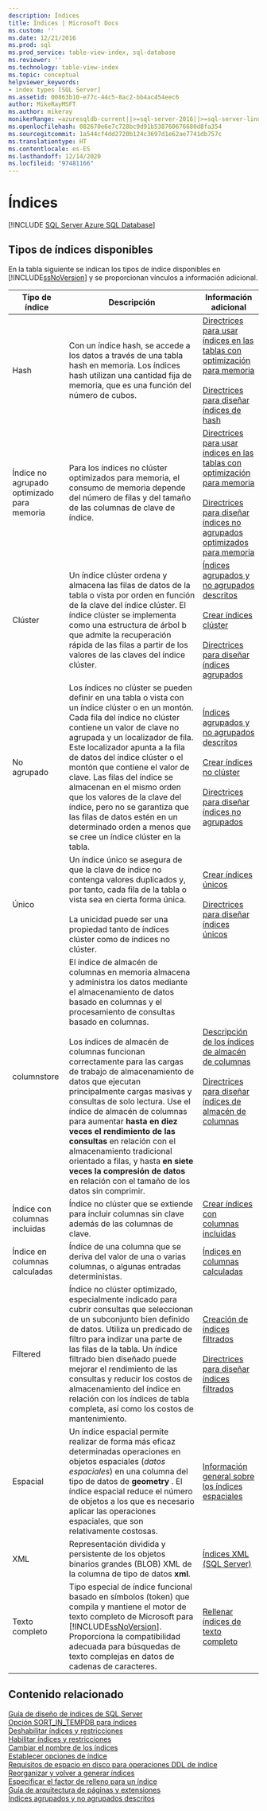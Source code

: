 ```yaml
---
description: Índices
title: Índices | Microsoft Docs
ms.custom: ''
ms.date: 12/21/2016
ms.prod: sql
ms.prod_service: table-view-index, sql-database
ms.reviewer: ''
ms.technology: table-view-index
ms.topic: conceptual
helpviewer_keywords:
- index types [SQL Server]
ms.assetid: 00863b10-e77c-44c5-8ac2-bb4ac454eec6
author: MikeRayMSFT
ms.author: mikeray
monikerRange: =azuresqldb-current||>=sql-server-2016||>=sql-server-linux-2017||=azuresqldb-mi-current
ms.openlocfilehash: 082670e6e7c728bc9d91b538760676680d8fa354
ms.sourcegitcommit: 1a544cf4dd2720b124c3697d1e62ae7741db757c
ms.translationtype: HT
ms.contentlocale: es-ES
ms.lasthandoff: 12/14/2020
ms.locfileid: "97481166"
---
```

# <a name="indexes"></a>Índices
[!INCLUDE [SQL Server Azure SQL Database](../../includes/applies-to-version/sql-asdb.md)]

## <a name="available-index-types"></a>Tipos de índices disponibles
En la tabla siguiente se indican los tipos de índice disponibles en [!INCLUDE[ssNoVersion](../../includes/ssnoversion-md.md)] y se proporcionan vínculos a información adicional.  
  
|Tipo de índice|Descripción|Información adicional|  
|----------------|-----------------|----------------------------|  
|Hash|Con un índice hash, se accede a los datos a través de una tabla hash en memoria. Los índices hash utilizan una cantidad fija de memoria, que es una función del número de cubos.|[Directrices para usar índices en las tablas con optimización para memoria](../../relational-databases/in-memory-oltp/indexes-for-memory-optimized-tables.md)<br /><br /> [Directrices para diseñar índices de hash](../../relational-databases/sql-server-index-design-guide.md#hash_index)|  
|Índice no agrupado optimizado para memoria|Para los índices no clúster optimizados para memoria, el consumo de memoria depende del número de filas y del tamaño de las columnas de clave de índice.|[Directrices para usar índices en las tablas con optimización para memoria](../../relational-databases/in-memory-oltp/indexes-for-memory-optimized-tables.md)<br /><br /> [Directrices para diseñar índices no agrupados optimizados para memoria](../../relational-databases/sql-server-index-design-guide.md#inmem_nonclustered_index)|  
|Clúster|Un índice clúster ordena y almacena las filas de datos de la tabla o vista por orden en función de la clave del índice clúster. El índice clúster se implementa como una estructura de árbol b que admite la recuperación rápida de las filas a partir de los valores de las claves del índice clúster.|[Índices agrupados y no agrupados descritos](../../relational-databases/indexes/clustered-and-nonclustered-indexes-described.md)<br /><br /> [Crear índices clúster](../../relational-databases/indexes/create-clustered-indexes.md)<br /><br /> [Directrices para diseñar índices agrupados](../../relational-databases/sql-server-index-design-guide.md#Clustered)|  
|No agrupado|Los índices no clúster se pueden definir en una tabla o vista con un índice clúster o en un montón. Cada fila del índice no clúster contiene un valor de clave no agrupada y un localizador de fila. Este localizador apunta a la fila de datos del índice clúster o el montón que contiene el valor de clave. Las filas del índice se almacenan en el mismo orden que los valores de la clave del índice, pero no se garantiza que las filas de datos estén en un determinado orden a menos que se cree un índice clúster en la tabla.|[Índices agrupados y no agrupados descritos](../../relational-databases/indexes/clustered-and-nonclustered-indexes-described.md)<br /><br /> [Crear índices no clúster](../../relational-databases/indexes/create-nonclustered-indexes.md)<br /><br /> [Directrices para diseñar índices no agrupados](../../relational-databases/sql-server-index-design-guide.md#Nonclustered)|  
|Único|Un índice único se asegura de que la clave de índice no contenga valores duplicados y, por tanto, cada fila de la tabla o vista sea en cierta forma única.<br /><br /> La unicidad puede ser una propiedad tanto de índices clúster como de índices no clúster.|[Crear índices únicos](../../relational-databases/indexes/create-unique-indexes.md)<br /><br /> [Directrices para diseñar índices únicos](../../relational-databases/sql-server-index-design-guide.md#Unique)|  
|columnstore|El índice de almacén de columnas en memoria almacena y administra los datos mediante el almacenamiento de datos basado en columnas y el procesamiento de consultas basado en columnas.<br /><br /> Los índices de almacén de columnas funcionan correctamente para las cargas de trabajo de almacenamiento de datos que ejecutan principalmente cargas masivas y consultas de solo lectura. Use el índice de almacén de columnas para aumentar **hasta en diez veces el rendimiento de las consultas** en relación con el almacenamiento tradicional orientado a filas, y hasta **en siete veces la compresión de datos** en relación con el tamaño de los datos sin comprimir.|[Descripción de los índices de almacén de columnas](../../relational-databases/indexes/columnstore-indexes-overview.md)<br /><br /> [Directrices para diseñar índices de almacén de columnas](../../relational-databases/sql-server-index-design-guide.md#columnstore_index)|  
|Índice con columnas incluidas|Índice no clúster que se extiende para incluir columnas sin clave además de las columnas de clave.|[Crear índices con columnas incluidas](../../relational-databases/indexes/create-indexes-with-included-columns.md)|  
|Índice en columnas calculadas|Índice de una columna que se deriva del valor de una o varias columnas, o algunas entradas deterministas.|[Índices en columnas calculadas](../../relational-databases/indexes/indexes-on-computed-columns.md)|  
|Filtered|Índice no clúster optimizado, especialmente indicado para cubrir consultas que seleccionan de un subconjunto bien definido de datos. Utiliza un predicado de filtro para indizar una parte de las filas de la tabla. Un índice filtrado bien diseñado puede mejorar el rendimiento de las consultas y reducir los costos de almacenamiento del índice en relación con los índices de tabla completa, así como los costos de mantenimiento.|[Creación de índices filtrados](../../relational-databases/indexes/create-filtered-indexes.md)<br /><br /> [Directrices para diseñar índices filtrados](../../relational-databases/sql-server-index-design-guide.md#Filtered)|  
|Espacial|Un índice espacial permite realizar de forma más eficaz determinadas operaciones en objetos espaciales (*datos espaciales*) en una columna del tipo de datos de **geometry** . El índice espacial reduce el número de objetos a los que es necesario aplicar las operaciones espaciales, que son relativamente costosas.|[Información general sobre los índices espaciales](../../relational-databases/spatial/spatial-indexes-overview.md)|  
|XML|Representación dividida y persistente de los objetos binarios grandes (BLOB) XML de la columna de tipo de datos **xml**.|[Índices XML &#40;SQL Server&#41;](../../relational-databases/xml/xml-indexes-sql-server.md)|  
|Texto completo|Tipo especial de índice funcional basado en símbolos (token) que compila y mantiene el motor de texto completo de Microsoft para [!INCLUDE[ssNoVersion](../../includes/ssnoversion-md.md)]. Proporciona la compatibilidad adecuada para búsquedas de texto complejas en datos de cadenas de caracteres.|[Rellenar índices de texto completo](../../relational-databases/search/populate-full-text-indexes.md)|  
  
## <a name="related-content"></a>Contenido relacionado  
 [Guía de diseño de índices de SQL Server](../../relational-databases/sql-server-index-design-guide.md)      
 [Opción SORT_IN_TEMPDB para índices](../../relational-databases/indexes/sort-in-tempdb-option-for-indexes.md)     
 [Deshabilitar índices y restricciones](../../relational-databases/indexes/disable-indexes-and-constraints.md)     
 [Habilitar índices y restricciones](../../relational-databases/indexes/enable-indexes-and-constraints.md)    
 [Cambiar el nombre de los índices](../../relational-databases/indexes/rename-indexes.md)     
 [Establecer opciones de índice](../../relational-databases/indexes/set-index-options.md)     
 [Requisitos de espacio en disco para operaciones DDL de índice](../../relational-databases/indexes/disk-space-requirements-for-index-ddl-operations.md)     
 [Reorganizar y volver a generar índices](../../relational-databases/indexes/reorganize-and-rebuild-indexes.md)     
 [Especificar el factor de relleno para un índice](../../relational-databases/indexes/specify-fill-factor-for-an-index.md)     
 [Guía de arquitectura de páginas y extensiones](../../relational-databases/pages-and-extents-architecture-guide.md)     
 [Índices agrupados y no agrupados descritos](../../relational-databases/indexes/clustered-and-nonclustered-indexes-described.md)     
  
